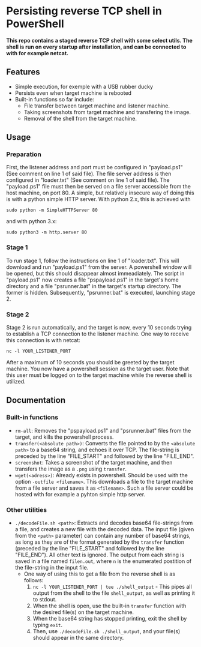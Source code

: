 Persisting reverse TCP shell in PowerShell
==========================================

**This repo contains a staged reverse TCP shell with some select utils. The shell is run on every startup after installation, and can be connected to with for example netcat.**

## Features
* Simple execution, for exemple with a USB rubber ducky
* Persists even when target machine is rebooted
* Built-in functions so far include:
  * File transfer between target machine and listener machine.
  * Taking screenshots from target machine and transfering the image.
  * Removal of the shell from the target machine.

## Usage
### Preparation
First, the listener address and port must be configured in "payload.ps1" (See comment on line 1 of said file). The file server address is then configured in "loader.txt" (See comment on line 1 of said file). The "payload.ps1" file must then be served on a file server accessible from the host machine, on port 80. A simple, but relatively insecure way of doing this is with a python simple HTTP server. With python 2.x, this is achieved with 
```
sudo python -m SimpleHTTPServer 80
```
and with python 3.x:
```
sudo python3 -m http.server 80
```

### Stage 1
To run stage 1, follow the instructions on line 1 of "loader.txt". This will download and run "payload.ps1" from the server. A powershell window will be opened, but this should disappear almost immeadiately. The script in "payload.ps1" now creates a file "pspayload.ps1" in the target's home directory and a file "psrunner.bat" in the target's startup directory. The former is hidden. Subsequently, "psrunner.bat" is executed, launching stage 2.

### Stage 2
Stage 2 is run automatically, and the target is now, every 10 seconds trying to establish a TCP connection to the listener machine. One way to receive this connection is with netcat:
```
nc -l YOUR_LISTENER_PORT
```
After a maximum of 10 seconds you should be greeted by the target machine. You now have a powershell session as the target user. Note that this user must be logged on to the target machine while the reverse shell is utilized.


## Documentation
### Built-in functions
* `rm-all`: Removes the "pspayload.ps1" and "psrunner.bat" files from the target, and kills the powershell process.
* `transfer(<absolute path>)`: Converts the file pointed to by the `<absolute path>` to a base64 string, and echoes it over TCP. The file-string is preceded by the line "FILE_START" and followed by the line "FILE_END".
* `screenshot`: Takes a screenshot of the target machine, and then transfers the image as a `.png` using `transfer`.
* `wget(<adress>)`: Already exists in powershell. Should be used with the option `-outfile <filename>`. This downloads a file to the target machine from a file server and saves it as `<filename>`. Such a file server could be hosted with for example a pyhton simple http server.

### Other utilities
* `./decodeFile.sh <path>`: Extracts and decodes base64 file-strings from a file, and creates a new file with the decoded data. The input file (given from the `<path>` parameter) can contain any number of base64 strings, as long as they are of the format generated by the `transfer` function (preceded by the line "FILE_START" and followed by the line "FILE_END"). All other text is ignored. The output from each string is saved in a file named `filen.out`, where `n` is the enumerated postition of the file-string in the input file.
	* One way of using this to get a file from the reverse shell is as follows:
		1. `nc -l YOUR_LISTENER_PORT | tee ./shell_output` - This pipes all output from the shell to the file `shell_output`, as well as printing it to stdout.
		2. When the shell is open, use the built-in `transfer` function with the desired file(s) on the target machine.
		3. When the base64 string has stopped printing, exit the shell by typing `exit`.
		4. Then, use `./decodeFile.sh ./shell_output`, and your file(s) should appear in the same directory.
